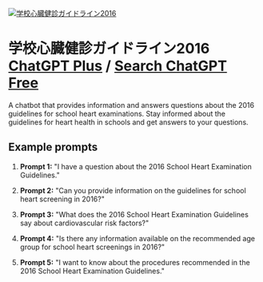 
[![学校心臓健診ガイドライン2016](https://files.oaiusercontent.com/file-I8CtyKlczJLm7O3wqgvHcR0i?se=2123-10-17T08%3A52%3A11Z&sp=r&sv=2021-08-06&sr=b&rscc=max-age%3D31536000%2C%20immutable&rscd=attachment%3B%20filename%3D75db4a99-82b4-487d-a948-40fdfa4028d7.png&sig=6YMxxNQ4nLK7L5wuF3fnX59RYfoePxX/k58f7xCrJqo%3D)](https://chat.openai.com/g/g-i2gb1XUw8-xue-xiao-xin-zang-jian-zhen-gaidorain2016)

# 学校心臓健診ガイドライン2016 [ChatGPT Plus](https://chat.openai.com/g/g-i2gb1XUw8-xue-xiao-xin-zang-jian-zhen-gaidorain2016) / [Search ChatGPT Free](https://gptcall.net/index.html#/?search=%E5%AD%A6%E6%A0%A1%E5%BF%83%E8%87%93%E5%81%A5%E8%A8%BA%E3%82%AC%E3%82%A4%E3%83%89%E3%83%A9%E3%82%A4%E3%83%B32016)

A chatbot that provides information and answers questions about the 2016 guidelines for school heart examinations. Stay informed about the guidelines for heart health in schools and get answers to your questions.

## Example prompts

1. **Prompt 1:** "I have a question about the 2016 School Heart Examination Guidelines."

2. **Prompt 2:** "Can you provide information on the guidelines for school heart screening in 2016?"

3. **Prompt 3:** "What does the 2016 School Heart Examination Guidelines say about cardiovascular risk factors?"

4. **Prompt 4:** "Is there any information available on the recommended age group for school heart screenings in 2016?"

5. **Prompt 5:** "I want to know about the procedures recommended in the 2016 School Heart Examination Guidelines."


